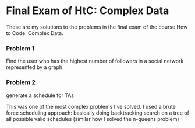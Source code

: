 # Final Exam of HtC: Complex Data
These are my solutions to the problems in the final exam of the course How to Code: Complex Data.

### Problem 1
Find the user who has the highest number of followers in a social network represented by a graph.

### Problem 2
generate a schedule for TAs

This was one of the most complex problems I've solved.
I used a brute force scheduling approach: basically doing backtracking search on a tree of all possible valid schedules (similar how I solved the n-queens problem)